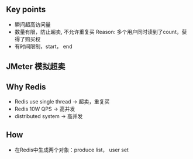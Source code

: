 ## Key points
- 瞬间超高访问量
- 数量有限，防止超卖, 不允许重复买
  Reason: 多个用户同时读到了count，获得了购买权
- 有时间限制，start， end

## JMeter 模拟超卖

## Why Redis
- Redis use single thread -> 超卖，重复买
- Redis 10W QPS           -> 高并发
- distributed system      -> 高并发

## How
- 在Redis中生成两个对象：produce list， user set





